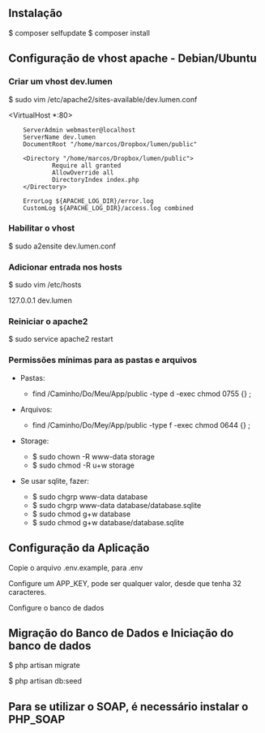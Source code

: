 ## Instalação

$ composer selfupdate
$ composer install

## Configuração de vhost apache - Debian/Ubuntu
### Criar um vhost dev.lumen

$ sudo vim /etc/apache2/sites-available/dev.lumen.conf

<VirtualHost *:80>

        ServerAdmin webmaster@localhost
        ServerName dev.lumen
        DocumentRoot "/home/marcos/Dropbox/lumen/public"

        <Directory "/home/marcos/Dropbox/lumen/public">
                Require all granted
                AllowOverride all
                DirectoryIndex index.php
        </Directory>

        ErrorLog ${APACHE_LOG_DIR}/error.log
        CustomLog ${APACHE_LOG_DIR}/access.log combined
</VirtualHost>

### Habilitar o vhost
$ sudo a2ensite dev.lumen.conf

### Adicionar entrada nos hosts
$ sudo vim /etc/hosts

127.0.0.1   dev.lumen

### Reiniciar o apache2
$ sudo service apache2 restart

### Permissões mínimas para as pastas e arquivos
* Pastas:
    * find /Caminho/Do/Meu/App/public -type d -exec chmod 0755 {} \;
* Arquivos:
    * find /Caminho/Do/Mey/App/public -type f -exec chmod 0644 {} \;

* Storage:
    * $ sudo chown -R www-data storage
    * $ sudo chmod -R u+w storage

* Se usar sqlite, fazer:
    * $ sudo chgrp www-data database
    * $ sudo chgrp www-data database/database.sqlite
    * $ sudo chmod g+w database
    * $ sudo chmod g+w database/database.sqlite

## Configuração da Aplicação
Copie o arquivo .env.example, para .env

Configure um APP_KEY, pode ser qualquer valor, desde que tenha 32 caracteres.

Configure o banco de dados

## Migração do Banco de Dados e Iniciação do banco de dados
$ php artisan migrate

$ php artisan db:seed

## Para se utilizar o SOAP, é necessário instalar o PHP_SOAP
